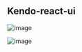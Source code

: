 ## Kendo-react-ui  

![image](https://user-images.githubusercontent.com/46050946/136649561-c2c5952f-db55-4eed-83d7-d3212d174349.png)


![image](https://user-images.githubusercontent.com/46050946/136649579-31248aa3-e0e0-46c8-ad5f-8422fb14883f.png)
